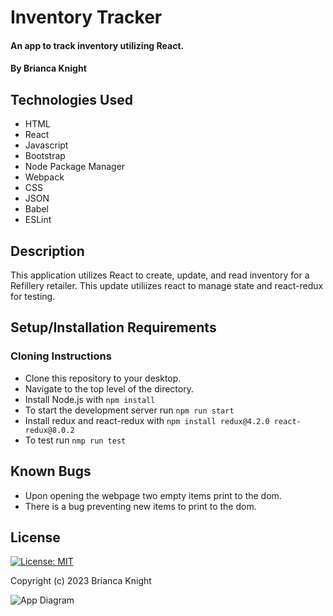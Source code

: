 # Inventory Tracker

#### An app to track inventory utilizing React.

#### By Brianca Knight

## Technologies Used

* HTML
* React
* Javascript
* Bootstrap
* Node Package Manager
* Webpack
* CSS
* JSON
* Babel
* ESLint

## Description

This application utilizes React to create, update, and read inventory for a Refillery retailer. This update utiliizes react to manage state and react-redux for testing. 

## Setup/Installation Requirements

### Cloning Instructions
* Clone this repository to your desktop.
* Navigate to the top level of the directory. 
* Install Node.js with `npm install`
* To start the development server run `npm run start`
* Install redux and react-redux with `npm install redux@4.2.0 react-redux@8.0.2`
* To test run `nmp run test`


## Known Bugs

* Upon opening the webpage two empty items print to the dom. 
* There is a bug preventing new items to print to the dom. 

## License

[![License: MIT](https://img.shields.io/badge/License-MIT-yellow.svg)](https://opensource.org/licenses/MIT)

Copyright (c) 2023 Brianca Knight

![App Diagram](src/images/Inventory-Tracker.jpeg)

 